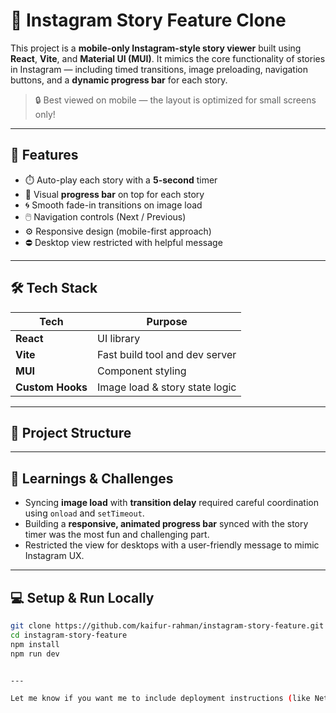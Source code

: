 # 📱 Instagram Story Feature Clone

This project is a **mobile-only Instagram-style story viewer** built using **React**, **Vite**, and **Material UI (MUI)**. It mimics the core functionality of stories in Instagram — including timed transitions, image preloading, navigation buttons, and a **dynamic progress bar** for each story.

> 🔒 Best viewed on mobile — the layout is optimized for small screens only!

---

## 🚀 Features

- ⏱️ Auto-play each story with a **5-second** timer
- 📶 Visual **progress bar** on top for each story
- 🌀 Smooth fade-in transitions on image load
- 🖱️ Navigation controls (Next / Previous)
- ⚙️ Responsive design (mobile-first approach)
- ⛔ Desktop view restricted with helpful message

---

## 🛠️ Tech Stack

| Tech            | Purpose                        |
|----------------|--------------------------------|
| **React**       | UI library                     |
| **Vite**        | Fast build tool and dev server |
| **MUI**         | Component styling              |
| **Custom Hooks**| Image load & story state logic |

---

## 📂 Project Structure


---

## 🧠 Learnings & Challenges

- Syncing **image load** with **transition delay** required careful coordination using `onload` and `setTimeout`.
- Building a **responsive, animated progress bar** synced with the story timer was the most fun and challenging part.
- Restricted the view for desktops with a user-friendly message to mimic Instagram UX.

---

## 💻 Setup & Run Locally

```bash
git clone https://github.com/kaifur-rahman/instagram-story-feature.git
cd instagram-story-feature
npm install
npm run dev


---

Let me know if you want me to include deployment instructions (like Netlify/Vercel), or if you've used TypeScript or added animations with Framer Motion — I can tailor it accordingly.
